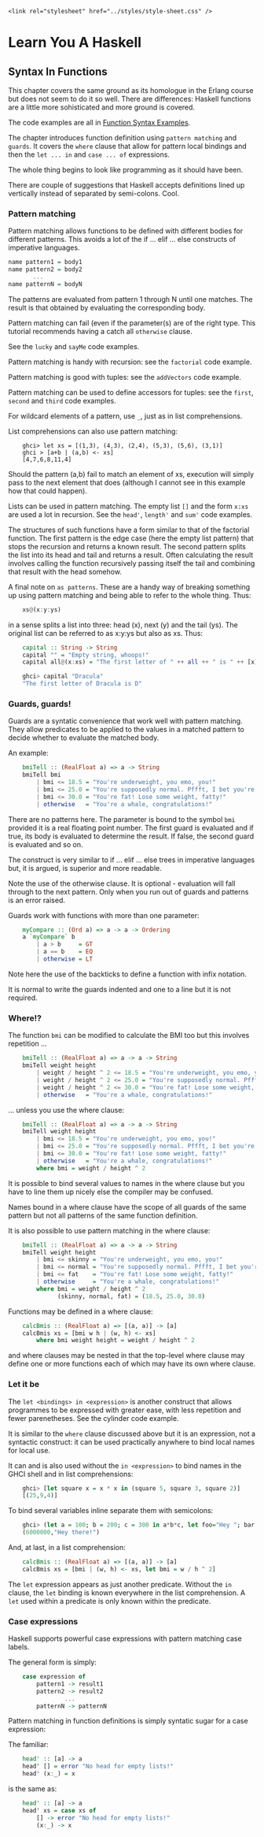 <!DOCTYPE html>
<html lang="en-GB">
    <!-- haskell notes by NewForester is licensed under a Creative Commons Attribution-ShareAlike 4.0 International Licence. -->
<head>
    <title>Learn You A Haskell Notes: Syntax In Functions</title>
    <meta charset="UTF-8" />
    <meta name="description" content="Notes on the Haskell programming language made while learning a bit about Functional Programming" />
    <meta name="keywords" content="Haskell" />
    <meta name="author" content="NewForester" />
    <meta name="viewport" content="width=device-width, initial-scale=1.0" />

    <link rel="stylesheet" href="../styles/style-sheet.css" />
</head>

<body>

# Learn You A Haskell

## Syntax In Functions

This chapter covers the same ground as its homologue in the Erlang course but does not seem to do it so well.
There are differences: Haskell functions are a little more sohisticated and more ground is covered.

The code examples are all in [Function Syntax Examples](../learn-you-a-haskell/function-syntax.hs).

The chapter introduces function definition using `pattern matching` and `guards`.
It covers the `where` clause that allow for pattern local bindings and then the
`let ... in` and `case ... of` expressions.

The whole thing begins to look like programming as it should have been.

There are couple of suggestions that Haskell accepts definitions lined up vertically instead of separated by
semi-colons.  Cool.


### Pattern matching

Pattern matching allows functions to be defined with different bodies for different patterns.
This avoids a lot of the if ... elif ... else constructs of imperative languages.

```haskell
name pattern1 = body1
name pattern2 = body2
       ...
name patternN = bodyN
```

The patterns are evaluated from pattern 1 through N until one matches.
The result is that obtained by evaluating the corresponding body.

Pattern matching can fail (even if the parameter(s) are of the right type.
This tutorial recommends having a catch all `otherwise` clause.

See the `lucky` and `sayMe` code examples.

Pattern matching is handy with recursion:  see the `factorial` code example.

Pattern matching is good with tuples:  see the `addVectors` code example.

Pattern matching can be used to define accessors for tuples: see the `first`, `second` and `third` code examples.

For wildcard elements of a pattern, use `_`, just as in list comprehensions.

List comprehensions can also use pattern matching:

```hashell
    ghci> let xs = [(1,3), (4,3), (2,4), (5,3), (5,6), (3,1)]
    ghci > [a+b | (a,b) <- xs]
    [4,7,6,8,11,4]
```

Should the pattern (a,b) fail to match an element of xs, execution will simply pass to the next element that does
(although I cannot see in this example how that could happen).

Lists can be used in pattern matching.
The empty list `[]` and the form `x:xs` are used a lot in recursion.
See the `head'`, `length'` and `sum'` code examples.

The structures of such functions have a form similar to that of the factorial function.
The first pattern is the edge case (here the empty list pattern) that stops the recursion and
returns a known result.
The second pattern splits the list into its head and tail and returns a result.
Often calculating the result involves calling the function recursively passing itself the tail and
combining that result with the head somehow.

A final note on `as patterns`.
These are a handy way of breaking something up using pattern matching and being able to refer to the whole thing.
Thus:

```haskell
    xs@(x:y:ys)
```

in a sense splits a list into three: head (x), next (y) and the tail (ys).
The original list can be referred to as x:y:ys but also as xs.
Thus:

```haskell
    capital :: String -> String
    capital "" = "Empty string, whoops!"
    capital all@(x:xs) = "The first letter of " ++ all ++ " is " ++ [x]

    ghci> capital "Dracula"
    "The first letter of Dracula is D"
```

### Guards, guards!

Guards are a syntatic convenience that work well with pattern matching.
They allow predicates to be applied to the values in a matched pattern to decide whether to evaluate the
matched body.

An example:

```haskell
    bmiTell :: (RealFloat a) => a -> String
    bmiTell bmi
        | bmi <= 18.5 = "You're underweight, you emo, you!"
        | bmi <= 25.0 = "You're supposedly normal. Pffft, I bet you're ugly!"
        | bmi <= 30.0 = "You're fat! Lose some weight, fatty!"
        | otherwise   = "You're a whale, congratulations!"
```

There are no patterns here.
The parameter is bound to the symbol `bmi` provided it is a real floating point number.
The first guard is evaluated and if true, its body is evaluated to determine the result.
If false, the second guard is evaluated and so on.

The construct is very similar to if ... elif ... else trees in imperative languages but,
it is argued, is superior and more readable.

Note the use of the otherwise clause.
It is optional - evaluation will fall through to the next pattern.
Only when you run out of guards and patterns is an error raised.

Guards work with functions with more than one parameter:

```haskell
    myCompare :: (Ord a) => a -> a -> Ordering
    a `myCompare` b
        | a > b     = GT
        | a == b    = EQ
        | otherwise = LT
```

Note here the use of the backticks to define a function with infix notation.

It is normal to write the guards indented and one to a line but it is not required.


### Where!?

The function `bmi` can be modified to calculate the BMI too but this involves repetition ...

```haskell
    bmiTell :: (RealFloat a) => a -> a -> String
    bmiTell weight height
        | weight / height ^ 2 <= 18.5 = "You're underweight, you emo, you!"
        | weight / height ^ 2 <= 25.0 = "You're supposedly normal. Pffft, I bet you're ugly!"
        | weight / height ^ 2 <= 30.0 = "You're fat! Lose some weight, fatty!"
        | otherwise   = "You're a whale, congratulations!"
```

... unless you use the where clause:

```haskell
    bmiTell :: (RealFloat a) => a -> a -> String
    bmiTell weight height
        | bmi <= 18.5 = "You're underweight, you emo, you!"
        | bmi <= 25.0 = "You're supposedly normal. Pffft, I bet you're ugly!"
        | bmi <= 30.0 = "You're fat! Lose some weight, fatty!"
        | otherwise   = "You're a whale, congratulations!"
        where bmi = weight / height ^ 2
```

It is possible to bind several values to names in the where clause but you have to line them up nicely
else the compiler may be confused.

Names bound in a where clause have the scope of all guards of the same pattern but
not all patterns of the same function definition.

It is also possible to use pattern matching in the where clause:

```haskell
    bmiTell :: (RealFloat a) => a -> a -> String
    bmiTell weight height
        | bmi <= skinny = "You're underweight, you emo, you!"
        | bmi <= normal = "You're supposedly normal. Pffft, I bet you're ugly!"
        | bmi <= fat    = "You're fat! Lose some weight, fatty!"
        | otherwise     = "You're a whale, congratulations!"
        where bmi = weight / height ^ 2
              (skinny, normal, fat) = (18.5, 25.0, 30.0)
```

Functions may be defined in a where clause:

```haskell
    calcBmis :: (RealFloat a) => [(a, a)] -> [a]
    calcBmis xs = [bmi w h | (w, h) <- xs]
        where bmi weight height = weight / height ^ 2
```

and where clauses may be nested in that the top-level where clause may define one or more functions
each of which may have its own where clause.


### Let it be

The `let <bindings> in <expression>` is another construct that allows programmes to be expressed with greater ease,
with less repetition and fewer parenetheses.
See the cylinder code example.

It is similar to the `where` clause discussed above but it is an expression, not a syntactic construct:
it can be used practically anywhere to bind local names for local use.

It can and is also used without the `in <expression>` to bind names in the GHCI shell and in list comprehensions:

```haskell
    ghci> [let square x = x * x in (square 5, square 3, square 2)]
    [(25,9,4)]
```

To bind several variables inline separate them with semicolons:

```haskell
    ghci> (let a = 100; b = 200; c = 300 in a*b*c, let foo="Hey "; bar = "there!" in foo ++ bar)
    (6000000,"Hey there!")
```

And, at last, in a list comprehension:

```haskell
    calcBmis :: (RealFloat a) => [(a, a)] -> [a]
    calcBmis xs = [bmi | (w, h) <- xs, let bmi = w / h ^ 2]
```

The `let` expression appears as just another predicate.
Without the `in` clause, the `let` binding is known everywhere in the list comprehension.
A `let` used within a predicate is only known within the predicate.


### Case expressions

Haskell supports powerful case expressions with pattern matching case labels.

The general form is simply:

```haskell
    case expression of
        pattern1 -> result1
        pattern2 -> result2
                ...
        patternN -> patternN
```

Pattern matching in function definitions is simply syntatic sugar for a case expression:

The familiar:

```haskell
    head' :: [a] -> a
    head' [] = error "No head for empty lists!"
    head' (x:_) = x
```

is the same as:

```haskell
    head' :: [a] -> a
    head' xs = case xs of
        [] -> error "No head for empty lists!"
        (x:_) -> x
```

</body>
</html>
